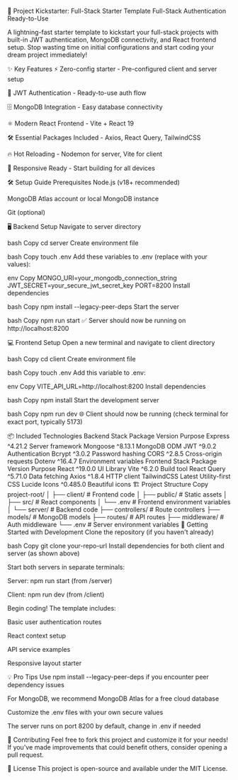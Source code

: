 🚀 Project Kickstarter: Full-Stack Starter Template
Full-Stack
Authentication
Ready-to-Use

A lightning-fast starter template to kickstart your full-stack projects with built-in JWT authentication, MongoDB connectivity, and React frontend setup. Stop wasting time on initial configurations and start coding your dream project immediately!

✨ Key Features
⚡ Zero-config starter - Pre-configured client and server setup

🔐 JWT Authentication - Ready-to-use auth flow

🗄️ MongoDB Integration - Easy database connectivity

⚛️ Modern React Frontend - Vite + React 19

🛠️ Essential Packages Included - Axios, React Query, TailwindCSS

🔥 Hot Reloading - Nodemon for server, Vite for client

📱 Responsive Ready - Start building for all devices

🛠️ Setup Guide
Prerequisites
Node.js (v18+ recommended)

MongoDB Atlas account or local MongoDB instance

Git (optional)

🖥️ Backend Setup
Navigate to server directory

bash
Copy
cd server
Create environment file

bash
Copy
touch .env
Add these variables to .env (replace with your values):

env
Copy
MONGO_URI=your_mongodb_connection_string
JWT_SECRET=your_secure_jwt_secret_key
PORT=8200
Install dependencies

bash
Copy
npm install --legacy-peer-deps
Start the server

bash
Copy
npm run start
✅ Server should now be running on http://localhost:8200

💻 Frontend Setup
Open a new terminal and navigate to client directory

bash
Copy
cd client
Create environment file

bash
Copy
touch .env
Add this variable to .env:

env
Copy
VITE_API_URL=http://localhost:8200
Install dependencies

bash
Copy
npm install
Start the development server

bash
Copy
npm run dev
🌐 Client should now be running (check terminal for exact port, typically 5173)

📦 Included Technologies
Backend Stack
Package	Version	Purpose
Express	^4.21.2	Server framework
Mongoose	^8.13.1	MongoDB ODM
JWT	^9.0.2	Authentication
Bcrypt	^3.0.2	Password hashing
CORS	^2.8.5	Cross-origin requests
Dotenv	^16.4.7	Environment variables
Frontend Stack
Package	Version	Purpose
React	^19.0.0	UI Library
Vite	^6.2.0	Build tool
React Query	^5.71.0	Data fetching
Axios	^1.8.4	HTTP client
TailwindCSS	Latest	Utility-first CSS
Lucide Icons	^0.485.0	Beautiful icons
🏗️ Project Structure
Copy
project-root/
│
├── client/              # Frontend code
│   ├── public/          # Static assets
│   ├── src/             # React components
│   └── .env             # Frontend environment variables
│
└── server/             # Backend code
    ├── controllers/     # Route controllers
    ├── models/          # MongoDB models
    ├── routes/         # API routes
    ├── middleware/     # Auth middleware
    └── .env            # Server environment variables
🚀 Getting Started with Development
Clone the repository (if you haven't already)

bash
Copy
git clone your-repo-url
Install dependencies for both client and server (as shown above)

Start both servers in separate terminals:

Server: npm run start (from /server)

Client: npm run dev (from /client)

Begin coding! The template includes:

Basic user authentication routes

React context setup

API service examples

Responsive layout starter

💡 Pro Tips
Use npm install --legacy-peer-deps if you encounter peer dependency issues

For MongoDB, we recommend MongoDB Atlas for a free cloud database

Customize the .env files with your own secure values

The server runs on port 8200 by default, change in .env if needed

🤝 Contributing
Feel free to fork this project and customize it for your needs! If you've made improvements that could benefit others, consider opening a pull request.

📄 License
This project is open-source and available under the MIT License.
